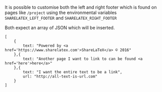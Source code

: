 It is possible to customise both the left and right footer which is found on pages like `/project` using the environmental variables `SHARELATEX_LEFT_FOOTER` and `SHARELATEX_RIGHT_FOOTER`

Both expect an array of JSON which will be inserted.

	[
		{
			text: "Powered by <a href='https://www.sharelatex.com'>ShareLaTeX</a> © 2016"
		},{
			text: "Another page I want to link to can be found <a href='here'>here</a>"
		},{
			text: "I want the entire text to be a link",
			url: "http://all-text-is-url.com"
		}
	]